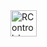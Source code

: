 
<img src="http://digiua.com/wp-content/uploads/2015/12/RControl_logo.png" alt="RControl_logo" height="42" width="42">
